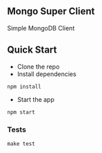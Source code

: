 ## Mongo Super Client
Simple MongoDB Client

## Quick Start

* Clone the repo
* Install dependencies

```shell
npm install
```

* Start the app

```shell
npm start
```

### Tests
```shell
make test
```